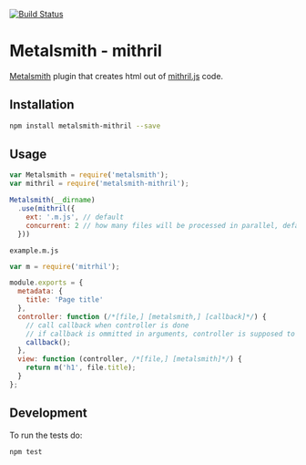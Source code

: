 [![Build Status](https://travis-ci.org/kopa-app/metalsmith-mithril.svg)](https://travis-ci.org/kopa-app/metalsmith-mithril)

# Metalsmith - mithril

[Metalsmith](http://www.metalsmith.io/) plugin that creates html out of [mithril.js](http://mithril.js.org/) code.

## Installation

```bash
npm install metalsmith-mithril --save
```

## Usage

```javascript
var Metalsmith = require('metalsmith');
var mithril = require('metalsmith-mithril');

Metalsmith(__dirname)
  .use(mithril({
    ext: '.m.js', // default
    concurrent: 2 // how many files will be processed in parallel, default is none
  }))
```

`example.m.js`

```javascript
var m = require('mitrhil');

module.exports = {
  metadata: {
    title: 'Page title'
  },
  controller: function (/*[file,] [metalsmith,] [callback]*/) {
    // call callback when controller is done
    // if callback is ommitted in arguments, controller is supposed to be sync
    callback();
  },
  view: function (controller, /*[file,] [metalsmith]*/) {
    return m('h1', file.title);
  }
};
```

## Development

To run the tests do:

```bash
npm test
```
